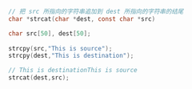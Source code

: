 <!--
 * @Description: 
 * @Version: 1.0
 * @Author: DaLao
 * @Email: dalao_li@163.com
 * @Date: 2021-11-28 12:47:56
 * @LastEditors: DaLao
 * @LastEditTime: 2021-11-28 12:55:50
-->


```c
// 把 src 所指向的字符串追加到 dest 所指向的字符串的结尾
char *strcat(char *dest, const char *src)
```


```c
char src[50], dest[50];
 
strcpy(src,"This is source");
strcpy(dest,"This is destination");

// This is destinationThis is source
strcat(dest,src);
```